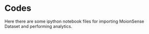 # Codes 
Here there are some ipython notebook files for importing MoionSense Dataset and performing analytics.
